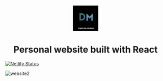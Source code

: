 <p align="center">
  <img  width="80px" height="80px" alt="logo" src="./src/img/logo.png">
</p>
<h1 align="center">Personal website built with React</h1>


<p align="center">

[![Netlify Status](https://api.netlify.com/api/v1/badges/bc438b2e-9f12-4bbe-987e-d36fcef20a2f/deploy-status)](https://app.netlify.com/sites/darienmiller/deploys)
</p>

<img width="960" alt="website2" src="https://user-images.githubusercontent.com/32966645/147885450-ce282d7f-7f58-410d-9a8f-049e168673bf.PNG">



